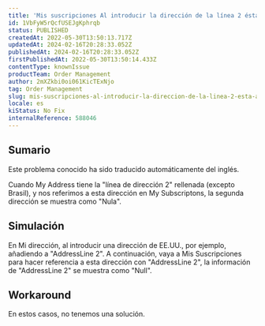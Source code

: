 ```yaml
---
title: 'Mis suscripciones Al introducir la dirección de la línea 2 ésta aparece como nula'
id: 1VbFyW5rQcfUSEJgKphrqb
status: PUBLISHED
createdAt: 2022-05-30T13:50:13.717Z
updatedAt: 2024-02-16T20:28:33.052Z
publishedAt: 2024-02-16T20:28:33.052Z
firstPublishedAt: 2022-05-30T13:50:14.433Z
contentType: knownIssue
productTeam: Order Management
author: 2mXZkbi0oi061KicTExNjo
tag: Order Management
slug: mis-suscripciones-al-introducir-la-direccion-de-la-linea-2-esta-aparece-como-nula
locale: es
kiStatus: No Fix
internalReference: 588046
---
```


## Sumario

<div class="alert alert-info">
  <p>Este problema conocido ha sido traducido automáticamente del inglés.</p>
</div>



Cuando My Address tiene la "línea de dirección 2" rellenada (excepto Brasil), y nos referimos a esta dirección en My Subscriptons, la segunda dirección se muestra como "Nula".




## Simulación



En Mi dirección, al introducir una dirección de EE.UU., por ejemplo, añadiendo a "AddressLine 2". A continuación, vaya a Mis Suscripciones para hacer referencia a esta dirección con "AddressLine 2", la información de "AddressLine 2" se muestra como "Null".




## Workaround



En estos casos, no tenemos una solución.

